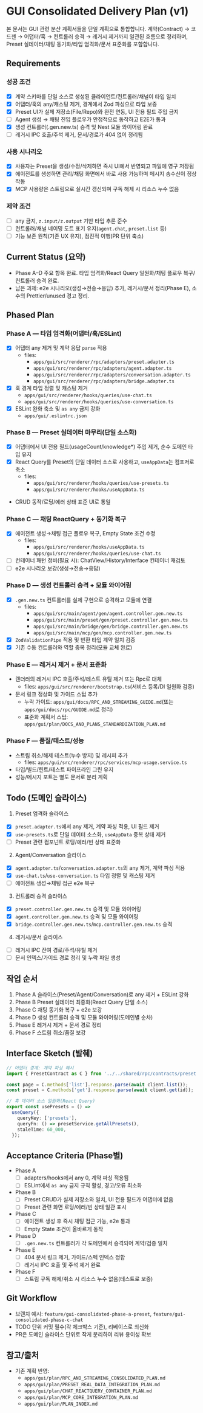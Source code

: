 # GUI Consolidated Delivery Plan (v1)

본 문서는 GUI 관련 분산 계획서들을 단일 계획으로 통합합니다. 계약(Contract) → 코드젠 → 어댑터/훅 → 컨트롤러 승격 → 레거시 제거까지 일관된 흐름으로 정리하며, Preset 실데이터/채팅 동기화/타입 엄격화/문서 표준화를 포함합니다.

## Requirements

### 성공 조건

- [x] 계약 스키마를 단일 소스로 생성된 클라이언트/컨트롤러/채널이 타입 일치
- [x] 어댑터/훅의 any/캐스팅 제거, 경계에서 Zod 파싱으로 타입 보증
- [x] Preset UI가 실제 저장소(File/Repo)와 완전 연동, UI 전용 필드 주입 금지
- [ ] Agent 생성 → 채팅 진입 플로우가 안정적으로 동작하고 E2E가 통과
- [x] 생성 컨트롤러(.gen.new.ts) 승격 및 Nest 모듈 와이어링 완료
- [ ] 레거시 IPC 호출/주석 제거, 문서/경로가 404 없이 정리됨

### 사용 시나리오

- [x] 사용자는 Preset을 생성/수정/삭제하면 즉시 UI에서 반영되고 파일에 영구 저장됨
- [x] 에이전트를 생성하면 관리/채팅 화면에서 바로 사용 가능하며 메시지 송수신이 정상 작동
- [x] MCP 사용량은 스트림으로 실시간 갱신되며 구독 해제 시 리소스 누수 없음

### 제약 조건

- [ ] any 금지, `z.input/z.output` 기반 타입 추론 준수
- [ ] 컨트롤러/채널 네이밍 도트 표기 유지(`agent.chat`, `preset.list` 등)
- [ ] 기능 보존 원칙(기존 UX 유지), 점진적 이행(PR 단위 축소)

## Current Status (요약)

- Phase A–D 주요 항목 완료. 타입 엄격화/React Query 일원화/채팅 플로우 복구/컨트롤러 승격 완료.
- 남은 과제: e2e 시나리오(생성→전송→응답) 추가, 레거시/문서 정리(Phase E), 소수의 Prettier/unused 경고 정리.

## Phased Plan

### Phase A — 타입 엄격화(어댑터/훅/ESLint)

- [x] 어댑터 any 제거 및 계약 응답 `parse` 적용
  - files:
    - `apps/gui/src/renderer/rpc/adapters/preset.adapter.ts`
    - `apps/gui/src/renderer/rpc/adapters/agent.adapter.ts`
    - `apps/gui/src/renderer/rpc/adapters/conversation.adapter.ts`
    - `apps/gui/src/renderer/rpc/adapters/bridge.adapter.ts`
- [x] 훅 경계 타입 정렬 및 캐스팅 제거
  - `apps/gui/src/renderer/hooks/queries/use-chat.ts`
  - `apps/gui/src/renderer/hooks/queries/use-conversation.ts`
- [x] ESLint 완화 축소 및 `as any` 금지 강화
  - `apps/gui/.eslintrc.json`

### Phase B — Preset 실데이터 마무리(단일 소스화)

- [x] 어댑터에서 UI 전용 필드(usageCount/knowledge\*) 주입 제거, 순수 도메인 타입 유지
- [x] React Query를 Preset의 단일 데이터 소스로 사용하고, `useAppData`는 컴포저로 축소
  - files:
    - `apps/gui/src/renderer/hooks/queries/use-presets.ts`
    - `apps/gui/src/renderer/hooks/useAppData.ts`
- CRUD 동작/로딩/에러 상태 표준 UI로 통일

### Phase C — 채팅 ReactQuery + 동기화 복구

- [x] 에이전트 생성→채팅 접근 플로우 복구, Empty State 조건 수정
  - files:
    - `apps/gui/src/renderer/hooks/useAppData.ts`
    - `apps/gui/src/renderer/hooks/queries/use-chat.ts`
- [ ] 컨테이너 패턴 정비(필요 시): ChatView/History/Interface 컨테이너 재검토
- [ ] e2e 시나리오 보강(생성→전송→응답)

### Phase D — 생성 컨트롤러 승격 + 모듈 와이어링

- [x] `.gen.new.ts` 컨트롤러를 실제 구현으로 승격하고 모듈에 연결
  - files:
    - `apps/gui/src/main/agent/gen/agent.controller.gen.new.ts`
    - `apps/gui/src/main/preset/gen/preset.controller.gen.new.ts`
    - `apps/gui/src/main/bridge/gen/bridge.controller.gen.new.ts`
    - `apps/gui/src/main/mcp/gen/mcp.controller.gen.new.ts`
- [x] `ZodValidationPipe` 적용 및 반환 타입 계약 일치 검증
- [x] 기존 수동 컨트롤러와 역할 중복 정리(모듈 교체 완료)

### Phase E — 레거시 제거 + 문서 표준화

- 렌더러의 레거시 IPC 호출/주석/테스트 유틸 제거 또는 Rpc로 대체
  - files: `apps/gui/src/renderer/bootstrap.ts`(서비스 등록/DI 일원화 검증)
- 문서 링크 정상화 및 가이드 스텁 추가
  - 누락 가이드: `apps/gui/docs/RPC_AND_STREAMING_GUIDE.md`(또는 `apps/gui/docs/rpc/GUIDE.md`로 정리)
  - 표준화 계획서 스텁: `apps/gui/plan/DOCS_AND_PLANS_STANDARDIZATION_PLAN.md`

### Phase F — 품질/테스트/성능

- 스트림 취소/해제 테스트(누수 방지) 및 레시피 추가
  - files: `apps/gui/src/renderer/rpc/services/mcp-usage.service.ts`
- 타입/빌드/린트/테스트 파이프라인 그린 유지
- 성능/메시지 포트는 별도 문서로 분리 계획

## Todo (도메인 슬라이스)

1. Preset 엄격화 슬라이스

- [x] `preset.adapter.ts`에서 any 제거, 계약 파싱 적용, UI 필드 제거
- [x] `use-presets.ts`로 단일 데이터 소스화, `useAppData` 중복 상태 제거
- [ ] Preset 관련 컴포넌트 로딩/에러/빈 상태 표준화

2. Agent/Conversation 슬라이스

- [x] `agent.adapter.ts`/`conversation.adapter.ts`의 any 제거, 계약 파싱 적용
- [x] `use-chat.ts`/`use-conversation.ts` 타입 정렬 및 캐스팅 제거
- [ ] 에이전트 생성→채팅 접근 e2e 복구

3. 컨트롤러 승격 슬라이스

- [x] `preset.controller.gen.new.ts` 승격 및 모듈 와이어링
- [x] `agent.controller.gen.new.ts` 승격 및 모듈 와이어링
- [x] `bridge.controller.gen.new.ts`/`mcp.controller.gen.new.ts` 승격

4. 레거시/문서 슬라이스

- [ ] 레거시 IPC 잔여 경로/주석/유틸 제거
- [ ] 문서 인덱스/가이드 경로 정리 및 누락 파일 생성

## 작업 순서

1. Phase A 슬라이스(Preset/Agent/Conversation)로 any 제거 + ESLint 강화
2. Phase B Preset 실데이터 최종화(React Query 단일 소스)
3. Phase C 채팅 동기화 복구 + e2e 보강
4. Phase D 생성 컨트롤러 승격 및 모듈 와이어링(도메인별 순차)
5. Phase E 레거시 제거 + 문서 경로 정리
6. Phase F 스트림 취소/품질 보강

## Interface Sketch (발췌)

```ts
// 어댑터 경계: 계약 파싱 예시
import { PresetContract as C } from '../../shared/rpc/contracts/preset.contract';

const page = C.methods['list'].response.parse(await client.list());
const preset = C.methods['get'].response.parse(await client.get(id));
```

```ts
// 훅 데이터 소스 일원화(React Query)
export const usePresets = () =>
  useQuery({
    queryKey: ['presets'],
    queryFn: () => presetService.getAllPresets(),
    staleTime: 60_000,
  });
```

## Acceptance Criteria (Phase별)

- Phase A
  - [ ] adapters/hooks에서 any 0, 계약 파싱 적용됨
  - [ ] ESLint에서 `as any` 금지 규칙 활성, 경고/오류 최소화
- Phase B
  - [ ] Preset CRUD가 실제 저장소와 일치, UI 전용 필드가 어댑터에 없음
  - [ ] Preset 관련 화면 로딩/에러/빈 상태 일관 표시
- Phase C
  - [ ] 에이전트 생성 후 즉시 채팅 접근 가능, e2e 통과
  - [ ] Empty State 조건이 올바르게 동작
- Phase D
  - [ ] `.gen.new.ts` 컨트롤러가 각 도메인에서 승격되어 계약/검증 일치
- Phase E
  - [ ] 404 문서 링크 제거, 가이드/스펙 인덱스 정합
  - [ ] 레거시 IPC 호출 및 주석 제거 완료
- Phase F
  - [ ] 스트림 구독 해제/취소 시 리소스 누수 없음(테스트로 보증)

## Git Workflow

- 브랜치 예시: `feature/gui-consolidated-phase-a-preset`, `feature/gui-consolidated-phase-c-chat`
- TODO 단위 커밋 필수(각 체크박스 기준), 리베이스로 최신화
- PR은 도메인 슬라이스 단위로 작게 분리하여 리뷰 용이성 확보

## 참고/출처

- 기존 계획 반영:
  - `apps/gui/plan/RPC_AND_STREAMING_CONSOLIDATED_PLAN.md`
  - `apps/gui/plan/PRESET_REAL_DATA_INTEGRATION_PLAN.md`
  - `apps/gui/plan/CHAT_REACTQUERY_CONTAINER_PLAN.md`
  - `apps/gui/plan/MCP_CORE_INTEGRATION_PLAN.md`
  - `apps/gui/plan/PLAN_INDEX.md`
